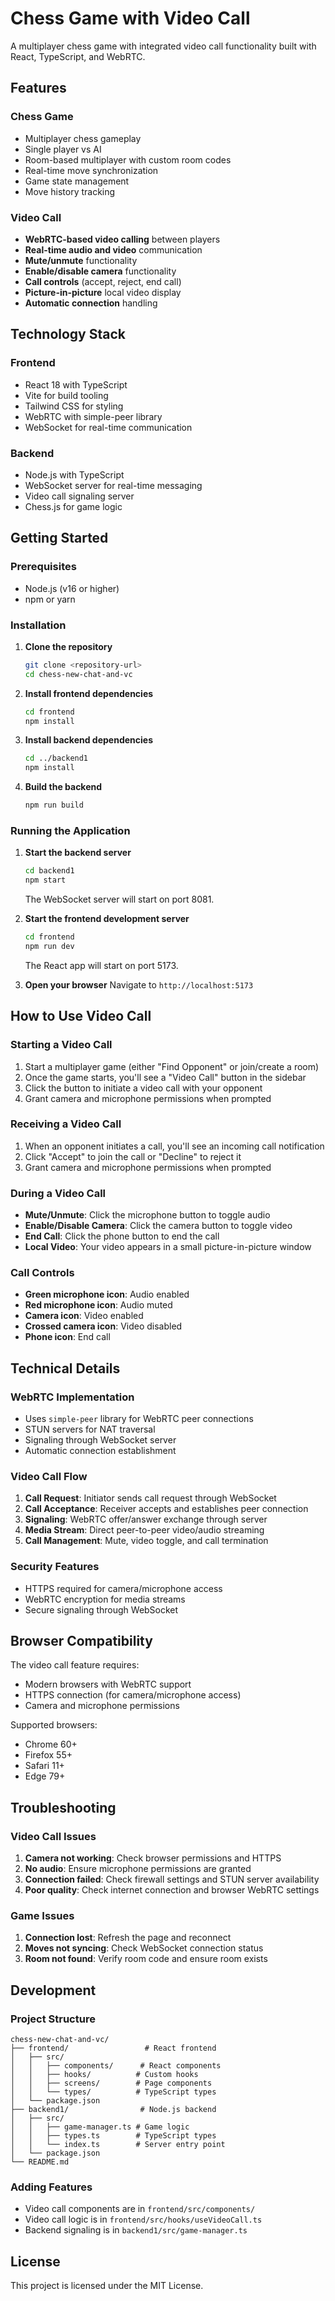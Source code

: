 # Chess Game with Video Call

A multiplayer chess game with integrated video call functionality built with React, TypeScript, and WebRTC.

## Features

### Chess Game
- Multiplayer chess gameplay
- Single player vs AI
- Room-based multiplayer with custom room codes
- Real-time move synchronization
- Game state management
- Move history tracking

### Video Call
- **WebRTC-based video calling** between players
- **Real-time audio and video** communication
- **Mute/unmute** functionality
- **Enable/disable camera** functionality
- **Call controls** (accept, reject, end call)
- **Picture-in-picture** local video display
- **Automatic connection** handling

## Technology Stack

### Frontend
- React 18 with TypeScript
- Vite for build tooling
- Tailwind CSS for styling
- WebRTC with simple-peer library
- WebSocket for real-time communication

### Backend
- Node.js with TypeScript
- WebSocket server for real-time messaging
- Video call signaling server
- Chess.js for game logic

## Getting Started

### Prerequisites
- Node.js (v16 or higher)
- npm or yarn

### Installation

1. **Clone the repository**
   ```bash
   git clone <repository-url>
   cd chess-new-chat-and-vc
   ```

2. **Install frontend dependencies**
   ```bash
   cd frontend
   npm install
   ```

3. **Install backend dependencies**
   ```bash
   cd ../backend1
   npm install
   ```

4. **Build the backend**
   ```bash
   npm run build
   ```

### Running the Application

1. **Start the backend server**
   ```bash
   cd backend1
   npm start
   ```
   The WebSocket server will start on port 8081.

2. **Start the frontend development server**
   ```bash
   cd frontend
   npm run dev
   ```
   The React app will start on port 5173.

3. **Open your browser**
   Navigate to `http://localhost:5173`

## How to Use Video Call

### Starting a Video Call
1. Start a multiplayer game (either "Find Opponent" or join/create a room)
2. Once the game starts, you'll see a "Video Call" button in the sidebar
3. Click the button to initiate a video call with your opponent
4. Grant camera and microphone permissions when prompted

### Receiving a Video Call
1. When an opponent initiates a call, you'll see an incoming call notification
2. Click "Accept" to join the call or "Decline" to reject it
3. Grant camera and microphone permissions when prompted

### During a Video Call
- **Mute/Unmute**: Click the microphone button to toggle audio
- **Enable/Disable Camera**: Click the camera button to toggle video
- **End Call**: Click the phone button to end the call
- **Local Video**: Your video appears in a small picture-in-picture window

### Call Controls
- **Green microphone icon**: Audio enabled
- **Red microphone icon**: Audio muted
- **Camera icon**: Video enabled
- **Crossed camera icon**: Video disabled
- **Phone icon**: End call

## Technical Details

### WebRTC Implementation
- Uses `simple-peer` library for WebRTC peer connections
- STUN servers for NAT traversal
- Signaling through WebSocket server
- Automatic connection establishment

### Video Call Flow
1. **Call Request**: Initiator sends call request through WebSocket
2. **Call Acceptance**: Receiver accepts and establishes peer connection
3. **Signaling**: WebRTC offer/answer exchange through server
4. **Media Stream**: Direct peer-to-peer video/audio streaming
5. **Call Management**: Mute, video toggle, and call termination

### Security Features
- HTTPS required for camera/microphone access
- WebRTC encryption for media streams
- Secure signaling through WebSocket

## Browser Compatibility

The video call feature requires:
- Modern browsers with WebRTC support
- HTTPS connection (for camera/microphone access)
- Camera and microphone permissions

Supported browsers:
- Chrome 60+
- Firefox 55+
- Safari 11+
- Edge 79+

## Troubleshooting

### Video Call Issues
1. **Camera not working**: Check browser permissions and HTTPS
2. **No audio**: Ensure microphone permissions are granted
3. **Connection failed**: Check firewall settings and STUN server availability
4. **Poor quality**: Check internet connection and browser WebRTC settings

### Game Issues
1. **Connection lost**: Refresh the page and reconnect
2. **Moves not syncing**: Check WebSocket connection status
3. **Room not found**: Verify room code and ensure room exists

## Development

### Project Structure
```
chess-new-chat-and-vc/
├── frontend/                 # React frontend
│   ├── src/
│   │   ├── components/      # React components
│   │   ├── hooks/          # Custom hooks
│   │   ├── screens/        # Page components
│   │   └── types/          # TypeScript types
│   └── package.json
├── backend1/                # Node.js backend
│   ├── src/
│   │   ├── game-manager.ts # Game logic
│   │   ├── types.ts        # TypeScript types
│   │   └── index.ts        # Server entry point
│   └── package.json
└── README.md
```

### Adding Features
- Video call components are in `frontend/src/components/`
- Video call logic is in `frontend/src/hooks/useVideoCall.ts`
- Backend signaling is in `backend1/src/game-manager.ts`

## License

This project is licensed under the MIT License. 